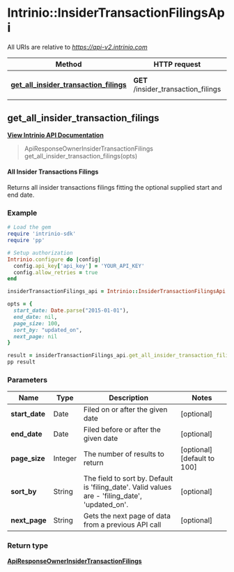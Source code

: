 # Intrinio::InsiderTransactionFilingsApi

All URIs are relative to *https://api-v2.intrinio.com*

Method | HTTP request | Description
------------- | ------------- | -------------
[**get_all_insider_transaction_filings**](InsiderTransactionFilingsApi.md#get_all_insider_transaction_filings) | **GET** /insider_transaction_filings | All Insider Transactions Filings



[//]: # (START_OPERATION)

[//]: # (CLASS:Intrinio::InsiderTransactionFilingsApi)

[//]: # (METHOD:get_all_insider_transaction_filings)

[//]: # (RETURN_TYPE:Intrinio::ApiResponseOwnerInsiderTransactionFilings)

[//]: # (RETURN_TYPE_KIND:object)

[//]: # (RETURN_TYPE_DOC:ApiResponseOwnerInsiderTransactionFilings.md)

[//]: # (OPERATION:get_all_insider_transaction_filings_v2)

[//]: # (ENDPOINT:/insider_transaction_filings)

[//]: # (DOCUMENT_LINK:InsiderTransactionFilingsApi.md#get_all_insider_transaction_filings)

## **get_all_insider_transaction_filings**

[**View Intrinio API Documentation**](https://docs.intrinio.com/documentation/ruby/get_all_insider_transaction_filings_v2)

[//]: # (START_OVERVIEW)

> ApiResponseOwnerInsiderTransactionFilings get_all_insider_transaction_filings(opts)

#### All Insider Transactions Filings


Returns all insider transactions filings fitting the optional supplied start and end date.

[//]: # (END_OVERVIEW)

### Example

[//]: # (START_CODE_EXAMPLE)

```ruby
# Load the gem
require 'intrinio-sdk'
require 'pp'

# Setup authorization
Intrinio.configure do |config|
  config.api_key['api_key'] = 'YOUR_API_KEY'
  config.allow_retries = true
end

insiderTransactionFilings_api = Intrinio::InsiderTransactionFilingsApi.new

opts = {
  start_date: Date.parse("2015-01-01"),
  end_date: nil,
  page_size: 100,
  sort_by: "updated_on",
  next_page: nil
}

result = insiderTransactionFilings_api.get_all_insider_transaction_filings(opts)
pp result
```

[//]: # (END_CODE_EXAMPLE)

[//]: # (START_DEFINITION)

### Parameters

[//]: # (START_PARAMETERS)


Name | Type | Description  | Notes
------------- | ------------- | ------------- | -------------
 **start_date** | Date| Filed on or after the given date | [optional]  &nbsp;
 **end_date** | Date| Filed before or after the given date | [optional]  &nbsp;
 **page_size** | Integer| The number of results to return | [optional] [default to 100] &nbsp;
 **sort_by** | String| The field to sort by.  Default is &#39;filing_date&#39;.  Valid values are - &#39;filing_date&#39;, &#39;updated_on&#39;. | [optional]  &nbsp;
 **next_page** | String| Gets the next page of data from a previous API call | [optional]  &nbsp;

[//]: # (END_PARAMETERS)

### Return type

[**ApiResponseOwnerInsiderTransactionFilings**](ApiResponseOwnerInsiderTransactionFilings.md)

[//]: # (END_OPERATION)

